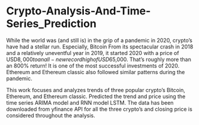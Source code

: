 # Crypto-Analysis-And-Time-Series_Prediction

While the world was (and still is) in the grip of a pandemic in 2020, crypto’s have had a stellar run. 
Especially, Bitcoin From its spectacular crash in 2018 and a relatively uneventful year in 2019, it started 2020 with a price of USD$8,000 to an all-new record high of USD$65,000. That’s roughly more than an 800% return! It is one of the most successful investments of 2020.
Ethereum and Ethereum classic also followed similar patterns during the pandemic.

This work focuses and analyzes trends of three popular crypto’s Bitcoin, Ethereum, and Ethereum classic.
Predicted the trend and price using the time series ARIMA model and RNN model LSTM.
The data has been downloaded from yfinance API for all the three crypto’s and closing price is considered throughout the analysis.
